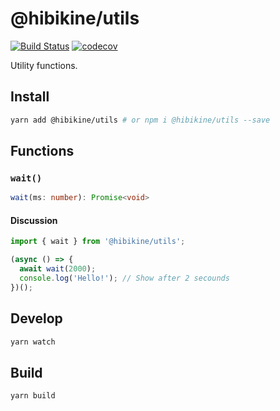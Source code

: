 # @hibikine/utils

[![Build Status](https://travis-ci.com/HibikineKage/utils.svg?branch=master)](https://travis-ci.com/HibikineKage/utils)
[![codecov](https://codecov.io/gh/HibikineKage/utils/branch/master/graph/badge.svg)](https://codecov.io/gh/HibikineKage/utils)

Utility functions.

## Install

```bash
yarn add @hibikine/utils # or npm i @hibikine/utils --save
```

## Functions

### `wait()`

```ts
wait(ms: number): Promise<void>
```

#### Discussion

```ts
import { wait } from '@hibikine/utils';

(async () => {
  await wait(2000);
  console.log('Hello!'); // Show after 2 secounds
})();
```

## Develop

```bash
yarn watch
```

## Build

```bash
yarn build
```
